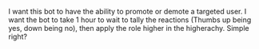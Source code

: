 I want this bot to have the ability to promote or demote a targeted user. I want the bot to take 1 hour to wait to tally the reactions (Thumbs up being yes, down being no), then apply the role higher in the higherachy. Simple right?
